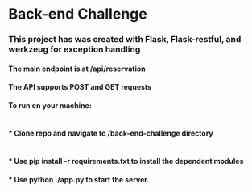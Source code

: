 # Back-end Challenge

<h3> This project has was created with Flask, Flask-restful, and werkzeug for exception handling</h3>
<h4> The main endpoint is at /api/reservation</h4>
<h4> The API supports POST and GET requests </h4>

<h4> To run on your machine:</h4>
<div><h4 style="display: inline-block"> * Clone repo and navigate to /back-end-challenge directory </h4>
<h4> * Use pip install -r requirements.txt to install the dependent modules</h4>
<h4> * Use python ./app.py to start the server. </h4>